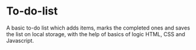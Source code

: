 # To-do-list
A basic to-do list which adds items, marks the completed ones and saves the list on local storage, with the help of basics of logic HTML, CSS and Javascript.
